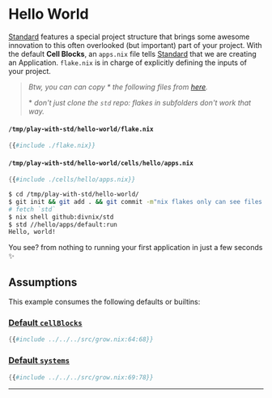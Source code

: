 # Hello World

[Standard][std] features a special project structure
that brings some awesome innovation
to this often overlooked (but important) part of your project.
With the default **Cell Blocks**, an `apps.nix` file tells [Standard][std]
that we are creating an Application.
`flake.nix` is in charge
of explicitly defining
the inputs of your project.

> _Btw, you can can copy \* the following files from [here][here]._
>
> \* _don't just clone the `std` repo: flakes in subfolders don't work that way._

#### `/tmp/play-with-std/hello-world/flake.nix`

```nix
{{#include ./flake.nix}}
```

#### `/tmp/play-with-std/hello-world/cells/hello/apps.nix`

```nix
{{#include ./cells/hello/apps.nix}}
```

```bash
$ cd /tmp/play-with-std/hello-world/
$ git init && git add . && git commit -m"nix flakes only can see files under version control"
# fetch `std`
$ nix shell github:divnix/std
$ std //hello/apps/default:run
Hello, world!
```

You see? from nothing
to running your first application
in just a few seconds ✨

## Assumptions

This example consumes the following defaults or builtins:

### [Default `cellBlocks`][grow-nix-default-cellblocks]

```nix
{{#include ../../../src/grow.nix:64:68}}
```

### [Default `systems`][grow-nix-default-systems]

```nix
{{#include ../../../src/grow.nix:69:78}}
```

---

[std]: https://github.com/divnix/std
[here]: https://github.com/divnix/std/tree/main/docs/tutorials/hello-world
[grow-nix-default-cellblocks]: https://github.com/divnix/std/blob/main/src/grow.nix#L63-L67
[grow-nix-default-systems]: https://github.com/divnix/std/blob/main/src/grow.nix#L68-L77
